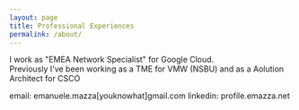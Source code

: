 ```yaml
---
layout: page
title: Professional Experiences
permalink: /about/
---
```


I work as "EMEA Network Specialist" for Google Cloud.  
Previously I've been working as a TME for VMW (NSBU) and as a Aolution Architect for CSCO  

email: emanuele.mazza[youknowhat]gmail.com
linkedin: profile.emazza.net
